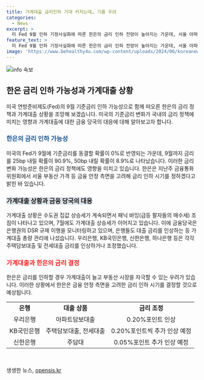 ```yaml
---
title: 가계대출 금리인하 기대 커지는데… 기름 우려
categories:
  - News
excerpt: >
  미 Fed 9월 인하 기정사실화에 따른 한은의 금리 인하 전망이 높아지는 가운데, 서울 아파트 시장은 패닉바잉 현상을 보이며 가계대출 상승세가 이어지고 있다. 미국 Fed의 9월 기준금리 동결 확률은 0%로 반영되고, 한은도 이에 영향을 받는 것으로 전망된다. 미국의 금리 인하 확률이 높아지면서 국내에서도 금리 인하론이 강화되고 있는데, 이는 내수 부진과 관련된 것으로 분석된다. 실제로 가계대출 상승세가 지속되고 있으며, 은행들은 대출 금리를 인상하고 있다.
feature_text: >
  미 Fed 9월 인하 기정사실화에 따른 한은의 금리 인하 전망이 높아지는 가운데, 서울 아파트 시장은 패닉바잉 현상을 보이며 가계대출 상승세가 이어지고 있다. 미국 Fed의 9월 기준금리 동결 확률은 0%로 반영되고, 한은도 이에 영향을 받는 것으로 전망된다. 미국의 금리 인하 확률이 높아지면서 국내에서도 금리 인하론이 강화되고 있는데, 이는 내수 부진과 관련된 것으로 분석된다. 실제로 가계대출 상승세가 지속되고 있으며, 은행들은 대출 금리를 인상하고 있다.
image: 'https://www.behealthy4u.com/wp-content/uploads/2024/06/koreanews.jpg'
---
```


<p><img src="https://www.behealthy4u.com/wp-content/uploads/2024/06/koreanews.jpg" alt="info 속보" /></p>

<h2 data-ke-size="size26">한은 금리 인하 가능성과 가계대출 상황</h2>

<p data-ke-size="size16">미국 연방준비제도(Fed)의 9월 기준금리 인하 가능성으로 함께 떠오른 한은의 금리 정책과 가계대출 상황을 조망해 보겠습니다. 미국의 기준금리 변화가 국내의 금리 정책에 미치는 영향과 가계대출에 대한 금융 당국의 대응에 대해 알아보고자 합니다.</p>

<h3><b><span style="color: #1a5490;">한은의 금리 인하 가능성</span></b></h3>

<p data-ke-size="size16">미국의 Fed가 9월에 기준금리를 동결할 확률이 0%로 반영되는 가운데, 9월까지 금리를 25bp 내릴 확률이 90.9%, 50bp 내릴 확률이 8.9%로 나타났습니다. 이러한 금리 변화 가능성은 한은의 금리 정책에도 영향을 미치고 있습니다. 한은은 지난주 금융통화위원회에서 서울 부동산 가격 등 금융 안정 측면을 고려해 금리 인하 시기를 정하겠다고 밝힌 바 있습니다.</p>

<h3><b><span style="background-color: #21538527;">가계대출 상황과 금융 당국의 대응</span></b></h3>

<p data-ke-size="size16">가계대출 상황은 수도권 집값 상승세가 계속되면서 패닉 바잉(급등 팔자들의 매수세) 조짐이 나타나고 있으며, 7월에도 가계대출 상승세가 이어지고 있습니다. 이에 금융당국은 은행권의 DSR 규제 이행을 모니터링하고 있으며, 은행들도 대출 금리를 인상하는 등 가계대출 총량 관리에 나섰습니다. 우리은행, KB국민은행, 신한은행, 하나은행 등은 각각 주택담보대출 및 전세대출 금리를 인상하거나 조정했습니다.</p>

<h3><b><span style="color: #ee2323;">가계대출과 한은의 금리 결정</span></b></h3>

<p data-ke-size="size16">한은은 금리를 인하할 경우 가계대출이 늘고 부동산 시장을 자극할 수 있는 우려가 있습니다. 이러한 상황에서 한은은 금융 안정 측면을 고려한 금리 인하 시기를 결정할 것으로 예상됩니다.</p>

<table>
    <tbody>
        <tr>
            <td style="text-align: center; height: 17px;"><b>은행</b></td>
            <td style="text-align: center; height: 17px;"><b>대출 상품</b></td>
            <td style="text-align: center; height: 17px;"><b>금리 조정</b></td>
        </tr>
        <tr>
            <td style="text-align: center; height: 17px;">우리은행</td>
            <td style="text-align: center; height: 17px;">아파트담보대출</td>
            <td style="text-align: center; height: 17px;">0.20%포인트 인상</td>
        </tr>
        <tr>
            <td style="text-align: center; height: 17px;">KB국민은행</td>
            <td style="text-align: center; height: 17px;">주택담보대출, 전세대출</td>
            <td style="text-align: center; height: 17px;">0.20%포인트씩 추가 인상 예정</td>
        </tr>
        <tr>
            <td style="text-align: center; height: 17px;">신한은행</td>
            <td style="text-align: center; height: 17px;">주담대</td>
            <td style="text-align: center; height: 17px;">0.05%포인트 추가 인상 예정</td>
        </tr>
    </tbody>
</table>

<p data-ke-size="size16">&nbsp;</p>
생생한 뉴스, <a href="https://opensis.kr" rel="dofollow">opensis.kr</a>


